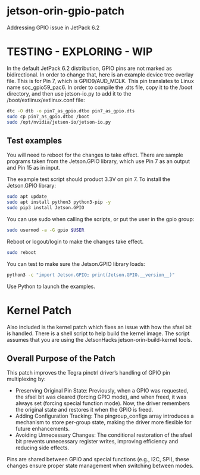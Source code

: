 # jetson-orin-gpio-patch
Addressing GPIO issue in JetPack 6.2
# TESTING - EXPLORING - WIP

In the default JetPack 6.2 distribution, GPIO pins are not marked as bidirectional. In order to change that, here is an example device tree overlay file. This is for Pin 7, which is GPIO9/AUD_MCLK. This pin translates to Linux name soc_gpio59_pac6. In order to compile the .dts file, copy it to the /boot directory, and then use jetson-io.py to add it to the /boot/extlinux/extlinux.conf file:
```bash
dtc -O dtb -o pin7_as_gpio.dtbo pin7_as_gpio.dts 
sudo cp pin7_as_gpio.dtbo /boot
sudo /opt/nvidia/jetson-io/jetson-io.py
```

## Test examples
You will need to reboot for the changes to take effect. There are sample programs taken from the Jetson.GPIO library, which use Pin 7 as an output and Pin 15 as in input.

The example test script should product 3.3V on pin 7. To install the Jetson.GPIO library:
```bash
sudo apt update
sudo apt install python3 python3-pip -y
sudo pip3 install Jetson.GPIO
```
You can use sudo when calling the scripts, or put the user in the gpio group:
```bash
sudo usermod -a -G gpio $USER
```
Reboot or logout/login to make the changes take effect.
```bash
sudo reboot
```
You can test to make sure the Jetson.GPIO library loads:
```bash
python3 -c "import Jetson.GPIO; print(Jetson.GPIO.__version__)"
```
Use Python to launch the examples.

# Kernel Patch
Also included is the kernel patch which fixes an issue with how the sfsel bit is handled. There is a shell script to help build the kernel image. The script assumes that you are using the JetsonHacks jetson-orin-build-kernel tools.

## Overall Purpose of the Patch
This patch improves the Tegra pinctrl driver’s handling of GPIO pin multiplexing by:
* Preserving Original Pin State: Previously, when a GPIO was requested, the sfsel bit was cleared (forcing GPIO mode), and when freed, it was always set (forcing special function mode). Now, the driver remembers the original state and restores it when the GPIO is freed.
* Adding Configuration Tracking: The pingroup_configs array introduces a mechanism to store per-group state, making the driver more flexible for future enhancements.
* Avoiding Unnecessary Changes: The conditional restoration of the sfsel bit prevents unnecessary register writes, improving efficiency and reducing side effects.

Pins are shared between GPIO and special functions (e.g., I2C, SPI), these changes ensure proper state management when switching between modes.

